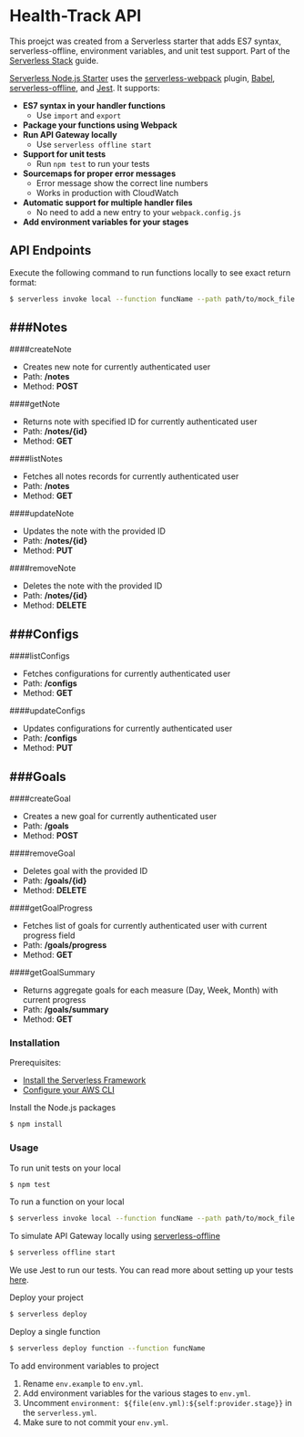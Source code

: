 # Health-Track API

This proejct was created from a Serverless starter that adds ES7 syntax, serverless-offline, environment variables, and unit test support. Part of the [Serverless Stack](http://serverless-stack.com) guide.

[Serverless Node.js Starter](https://github.com/AnomalyInnovations/serverless-nodejs-starter) uses the [serverless-webpack](https://github.com/serverless-heaven/serverless-webpack) plugin, [Babel](https://babeljs.io), [serverless-offline](https://github.com/dherault/serverless-offline), and [Jest](https://facebook.github.io/jest/). It supports:

- **ES7 syntax in your handler functions**
  - Use `import` and `export`
- **Package your functions using Webpack**
- **Run API Gateway locally**
  - Use `serverless offline start`
- **Support for unit tests**
  - Run `npm test` to run your tests
- **Sourcemaps for proper error messages**
  - Error message show the correct line numbers
  - Works in production with CloudWatch
- **Automatic support for multiple handler files**
  - No need to add a new entry to your `webpack.config.js`
- **Add environment variables for your stages**


## API Endpoints
Execute the following command to run functions locally to see exact return format:
``` bash
$ serverless invoke local --function funcName --path path/to/mock_file
```
###Notes
---
####createNote
- Creates new note for currently authenticated user
- Path: **/notes**
- Method: **POST**

####getNote
- Returns note with specified ID for currently authenticated user
- Path: **/notes/{id}**
- Method: **GET**

####listNotes
- Fetches all notes records for currently authenticated user
- Path: **/notes**
- Method: **GET**

####updateNote
- Updates the note with the provided ID
- Path: **/notes/{id}**
- Method: **PUT**

####removeNote
- Deletes the note with the provided ID
- Path: **/notes/{id}**
- Method: **DELETE**

###Configs
---
####listConfigs
- Fetches configurations  for currently authenticated user
- Path: **/configs**
- Method: **GET**

####updateConfigs
- Updates configurations for currently authenticated user
- Path: **/configs**
- Method: **PUT**

###Goals
---
####createGoal
- Creates a new goal for currently authenticated user
- Path: **/goals**
- Method: **POST**

####removeGoal
- Deletes goal with the provided ID
- Path: **/goals/{id}**
- Method: **DELETE**

####getGoalProgress
- Fetches list of goals for currently authenticated user with current progress field
- Path: **/goals/progress**
- Method: **GET**

####getGoalSummary
- Returns aggregate goals for each measure (Day, Week, Month) with current progress
- Path: **/goals/summary**
- Method: **GET**


### Installation
Prerequisites:
- [Install the Serverless Framework](https://serverless.com/framework/docs/providers/aws/guide/installation/)
- [Configure your AWS CLI](https://serverless.com/framework/docs/providers/aws/guide/credentials/)

Install the Node.js packages

``` bash
$ npm install
```

### Usage

To run unit tests on your local

``` bash
$ npm test
```

To run a function on your local

``` bash
$ serverless invoke local --function funcName --path path/to/mock_file
```

To simulate API Gateway locally using [serverless-offline](https://github.com/dherault/serverless-offline)

``` bash
$ serverless offline start
```

We use Jest to run our tests. You can read more about setting up your tests [here](https://facebook.github.io/jest/docs/en/getting-started.html#content).

Deploy your project

``` bash
$ serverless deploy
```

Deploy a single function

``` bash
$ serverless deploy function --function funcName
```

To add environment variables to project
1. Rename `env.example` to `env.yml`.
2. Add environment variables for the various stages to `env.yml`.
3. Uncomment `environment: ${file(env.yml):${self:provider.stage}}` in the `serverless.yml`.
4. Make sure to not commit your `env.yml`.


